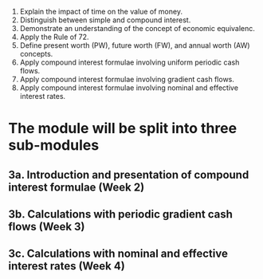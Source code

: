 1. Explain the impact of time on the value of money.
2. Distinguish between simple and compound interest.
3. Demonstrate an understanding of the concept of economic equivalenc.
4. Apply the Rule of 72.
5. Define present worth (PW), future worth (FW), and annual worth (AW) concepts.
6. Apply compound interest formulae involving uniform periodic cash flows.
7. Apply compound interest formulae involving gradient cash flows.
8. Apply compound interest formulae involving nominal and effective interest rates.

# The module will be split into three sub-modules
## 3a. Introduction and presentation of compound interest formulae (Week 2)
## 3b. Calculations with periodic gradient cash flows (Week 3)
## 3c. Calculations with nominal and effective interest rates (Week 4)